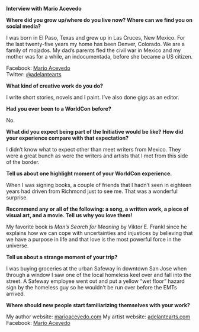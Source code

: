 **Interview with Mario Acevedo**

**Where did you grow up/where do you live now? Where can we find you on social media?**

I was born in El Paso, Texas and grew up in Las Cruces, New Mexico. For the last twenty-five years my home has been Denver, Colorado. We are a family of mojados. My dad’s parents fled the civil war in Mexico and my mother was for a while, an indocumentada, before she became a US citizen.

Facebook: [Mario Acevedo](https://www.facebook.com/mario.acevedo.754703)  
Twitter:  [@adelantearts](https://www.twitter.com/adelantearts)

 **What kind of creative work do you do?**

 I write short stories, novels and I paint. I’ve also done gigs as an editor.

 **Had you ever been to a WorldCon before?**

 No.

**What did you expect being part of the Initiative would be like? How did your experience compare with that expectation?**

I didn’t know what to expect other than meet writers from Mexico. They were a great bunch as were the writers and artists that I met from this side of the border.

**Tell us about one highlight moment of your WorldCon experience.**

 When I was signing books, a couple of friends that I hadn’t seen in eighteen years had driven from Richmond just to see me. That was a wonderful surprise.

**Recommend any or all of the following: a song, a written work, a piece of visual art, and a movie. Tell us why you love them!**

My favorite book is _Man’s Search for Meaning_ by Viktor E. Frankl since he explains how we can cope with uncertainties and injustices by believing that we have a purpose in life and that love is the most powerful force in the universe.

**Tell us about a strange moment of your trip?**

I was buying groceries at the urban Safeway in downtown San Jose when through a window I saw one of the local homeless keel over and fall into the street. A Safeway employee went out and put a yellow “wet floor” hazard sign by the homeless guy so he wouldn’t be run over before the EMTs arrived.

**Where should new people start familiarizing themselves with your work?**

My author website: [marioacevedo.com](http://www.marioacevedo.com)
My artist website: [adelantearts.com](http://www.adelantearts.com)
Facebook: [Mario Acevedo](https://www.facebook.com/mario.acevedo.754703)
